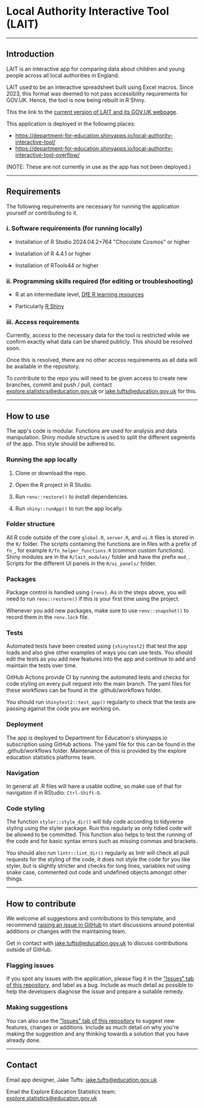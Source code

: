 <!-- This is a template README for a DfE dashboard, use this as a starting point for creating your own readme, making sure to replace or delete wherevere there is three dots (...) with the content appropriate for your dashboard -->

<!-- Add the title of your of application -->
# Local Authority Interactive Tool (LAIT)

---

## Introduction 

<!-- Add a short 2-3 sentence description of what your application is for and why it exists -->
LAIT is an interactive app for comparing data about children and
young people across all local authorities in England.

LAIT used to be an interactive spreadsheet built using Excel macros.
Since 2023, this format was deemed to not pass accessibility requirements for
GOV.UK.
Hence, the tool is now being rebuilt in R Shiny.

This the link to the [current version of LAIT and its GOV.UK webpage](https://www.gov.uk/government/publications/local-authority-interactive-tool-lait).


This application is deployed in the following places:

<!-- Update this list as appropriate for your app -->

- https://department-for-education.shinyapps.io/local-authority-interactive-tool/
- https://department-for-education.shinyapps.io/local-authority-interactive-tool-overflow/

(NOTE: These are not currently in use as the app has not been deployed.)

---

## Requirements

The following requirements are necessary for running the application yourself or contributing to it.

### i. Software requirements (for running locally)

<!-- Update these to match your application if they differ from the template -->

- Installation of R Studio 2024.04.2+764 "Chocolate Cosmos" or higher

- Installation of R 4.4.1 or higher

- Installation of RTools44 or higher

### ii. Programming skills required (for editing or troubleshooting)

<!-- Update these to match your application -->

- R at an intermediate level, [DfE R learning resources](https://dfe-analytical-services.github.io/analysts-guide/learning-development/r.html)

- Particularly [R Shiny](https://shiny.rstudio.com/)

### iii. Access requirements

<!-- Detail any access requirements, e.g. database access for source data, including what level of access is required and how to request it.-->

Currently, access to the necessary data for the tool is restricted while we confirm exactly what data can be shared publicly.
This should be resolved soon.

Once this is resolved, there are no other access requirements as all data will be available in the repository.

To contribute to the repo you will need to be given access to create new branches, commit and push / pull, contact explore.statistics@education.gov.uk or jake.tufts@education.gov.uk for this.
  
---

## How to use

<!-- Add any other useful detail for others about your application code here, target it at someone new to your team who might be contributing to the dashboard for the first time, what would you want them to know? -->

The app's code is modular.
Functions are used for analysis and data manipulation.
Shiny module structure is used to split the different segments of the app.
This style should be adhered to.

### Running the app locally

1. Clone or download the repo. 

2. Open the R project in R Studio.

3. Run `renv::restore()` to install dependencies.

4. Run `shiny::runApp()` to run the app locally.

### Folder structure

All R code outside of the core `global.R`, `server.R`, and `ui.R` files is stored in the `R/` folder.
The scripts containing the functions are in files with a prefix of `fn_`, for example `R/fn_helper_functions.R` (common custom functions).
Shiny modules are in the `R/lait_modules/` folder and have the prefix `mod_`.
Scripts for the different UI panels in the `R/ui_panels/` folder.

<!-- Include any other detail or anything unique about your code structure as appropriate to help guide others around your repo -->

<!-- ... -->

### Packages

Package control is handled using `{renv}`.
As in the steps above, you will need to run `renv::restore()` if this is your first time using the project.

Whenever you add new packages, make sure to use `renv::snapshot()` to record them in the `renv.lock` file.

### Tests

Automated tests have been created using `{shinytest2}` that test the app loads and also give other examples of ways you can use tests.
You should edit the tests as you add new features into the app and continue to add and maintain the tests over time.

GitHub Actions provide CI by running the automated tests and checks for code styling on every pull request into the main branch.
The yaml files for these workflows can be found in the .github/workflows folder.

You should run `shinytest2::test_app()` regularly to check that the tests are passing against the code you are working on.

### Deployment

The app is deployed to Department for Education's shinyapps.io subscription using GitHub actions.
The yaml file for this can be found in the .github/workflows folder.
Maintenance of this is provided by the explore education statistics platforms team.

### Navigation

In general all .R files will have a usable outline, so make use of that for navigation if in RStudio: `Ctrl-Shift-O`.

### Code styling 

The function `styler::style_dir()` will tidy code according to tidyverse styling using the styler package.
Run this regularly as only tidied code will be allowed to be committed.
This function also helps to test the running of the code and for basic syntax errors such as missing commas and brackets.

You should also run `lintr::lint_dir()` regularly as lintr will check all pull requests for the styling of the code, it does not style the code for you like styler, but is slightly stricter and checks for long lines, variables not using snake case, commented out code and undefined objects amongst other things.

---

## How to contribute

<!-- Add any other information or ways to contribute to your application here -->

We welcome all suggestions and contributions to this template, and recommend [raising an issue in GitHub](https://github.com/dfe-analytical-services/local-authority-interactive-tool/issues/new/choose) to start discussions around potential additions or changes with the maintaining team.

Get in contact with jake.tufts@education.gov.uk to discuss contributions outside of GitHub.

### Flagging issues

If you spot any issues with the application, please flag it in the ["Issues" tab of this repository](https://github.com/dfe-analytical-services/local-authority-interactive-tool/issues), and label as a bug.
Include as much detail as possible to help the developers diagnose the issue and prepare a suitable remedy.

### Making suggestions

You can also use the ["Issues" tab of this repository](https://github.com/dfe-analytical-services/local-authority-interactive-tool/issues) to suggest new features, changes or additions.
Include as much detail on why you're making the suggestion and any thinking towards a solution that you have already done.

---

## Contact

<!-- Add contact details of how to get in touch with your team. The team mailbox is usually enough -->

Email app designer, Jake Tufts: jake.tufts@education.gov.uk

Email the Explore Education Statistics team: explore.statistics@education.gov.uk
